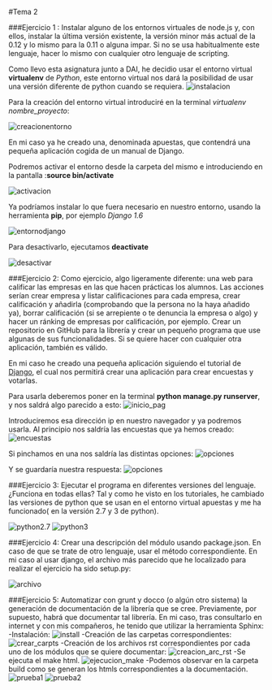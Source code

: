 #Tema 2

###Ejercicio 1 : Instalar alguno de los entornos virtuales de node.js y, con ellos, instalar la última versión existente, la versión minor más actual de la 0.12 y lo mismo para la 0.11 o alguna impar. Si no se usa habitualmente este lenguaje, hacer lo mismo con cualquier otro lenguaje de scripting.

Como llevo esta asignatura junto a DAI, he decidio usar el entorno virtual **virtualenv** de *Python*, este entorno virtual nos dará la posibilidad de usar una versión diferente de python cuando se requiera.
![instalacion](https://www.dropbox.com/s/fdzqddwkiowrfsa/img1.png?dl=1)

Para la creación del entorno virtual introduciré en la terminal *virtualenv nombre_proyecto*:

![creacionentorno](https://www.dropbox.com/s/8zoysj6awvposzp/img2.png?dl=1)

En mi caso ya he creado una, denominada apuestas, que contendrá una pequeña aplicación cogida de un manual de Django.

Podremos activar el entorno desde la carpeta del mismo e introduciendo en la pantalla :**source bin/activate** 

![activacion](https://www.dropbox.com/s/yjdd4pltjnsiged/img3.png?dl=1)


Ya podríamos instalar lo que fuera necesario en nuestro entorno, usando la herramienta **pip**, por ejemplo *Django 1.6*

![entornodjango](https://www.dropbox.com/s/vt7a0mmjhkf7wnw/img4.png?dl=1)

Para desactivarlo, ejecutamos **deactivate**

![desactivar](https://www.dropbox.com/s/4emfd7chdqdy6e8/img5.png?dl=1)

###Ejercicio 2: Como ejercicio, algo ligeramente diferente: una web para calificar las empresas en las que hacen prácticas los alumnos. Las acciones serían crear empresa y listar calificaciones para cada empresa, crear calificación y añadirla (comprobando que la persona no la haya añadido ya), borrar calificación (si se arrepiente o te denuncia la empresa o algo) y hacer un ránking de empresas por calificación, por ejemplo. Crear un repositorio en GitHub para la librería y crear un pequeño programa que use algunas de sus funcionalidades. Si se quiere hacer con cualquier otra aplicación, también es válido.

En mi caso he creado una pequeña aplicación siguiendo el tutorial de [Django](https://docs.djangoproject.com/en/1.8/intro/tutorial01/), el cual nos permitirá crear una aplicación para crear encuestas y votarlas.

Para usarla deberemos poner en la terminal **python manage.py runserver**, y nos saldrá algo parecido a esto:
![inicio_pag](https://www.dropbox.com/s/cn57dygf4jmzmjz/img6.png?dl=1)

Introduciremos esa dirección ip en nuestro navegador y ya podremos usarla. Al principio nos saldría las encuestas que ya hemos creado:
![encuestas](https://www.dropbox.com/s/578zwjvea9uewcf/img7.png?dl=1)

Si pinchamos en una nos saldría las distintas opciones:
![opciones](https://www.dropbox.com/s/a5bq5pmyhavazyy/img8.png?dl=1)

Y se guardaría nuestra respuesta:
![opciones](https://www.dropbox.com/s/dw7juwy5ot7347s/img9.png?dl=1)

###Ejercicio 3: Ejecutar el programa en diferentes versiones del lenguaje. ¿Funciona en todas ellas?
Tal y como he visto en los tutoriales, he cambiado las versiones de python que se usan en el entorno virtual apuestas y me ha funcionado( en la versión 2.7 y 3 de python).

![python2.7](https://www.dropbox.com/s/isboeaojuu5obx2/img10.png?dl=1)
![python3](https://www.dropbox.com/s/5yl93wgmo0534nc/img11.png?dl=1)

###Ejercicio 4: Crear una descripción del módulo usando package.json. En caso de que se trate de otro lenguaje, usar el método correspondiente.
En mi caso al usar django, el archivo más parecido que he localizado para realizar el ejercicio ha sido setup.py:

![archivo](https://www.dropbox.com/s/u0wmzqwbzt5vrtj/img12.png?dl=1)

###Ejercicio 5: Automatizar con grunt y docco (o algún otro sistema) la generación de documentación de la librería que se cree. Previamente, por supuesto, habrá que documentar tal librería.
En mi caso, tras consultarlo en internet y con mis compañeros, he tenido que utilizar la herramienta Sphinx:
-Instalación:
![install](https://www.dropbox.com/s/s2nasxeoyajf89u/img13.png?dl=1)
-Creación de las carpetas correspondientes:
![crear_carpts](https://www.dropbox.com/s/zt6kmjz88r1iuv4/img14.png?dl=1)
-Creación de los archivos rst correspondientes por cada uno de los módulos que se quiere documentar:
![creacion_arc_rst](https://www.dropbox.com/s/uyjwnz47vqjum1v/img15.png?dl=1)
-Se ejecuta el make html.
![ejecucion_make](https://www.dropbox.com/s/7if4sss2a19ajxf/img16.png?dl=1)
-Podemos observar en la carpeta build como se generan los htmls correspondientes a la documentación.
![prueba1](https://www.dropbox.com/s/3bvonnq2vhw8ksg/img17.png?dl=1)
![prueba2](https://www.dropbox.com/s/tm2858drxvuze16/img18.png?dl=1)








